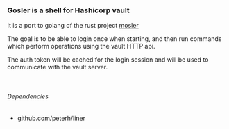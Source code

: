 
### Gosler is a shell for Hashicorp vault

It is a port to golang of the rust project [mosler](https://github.com/abhijat/mosler)

The goal is to be able to login once when starting, and then run commands which perform operations using the vault HTTP api. 

The auth token will be cached for the login session and will be used to communicate with the vault server.

<br>

###### Dependencies

* github.com/peterh/liner


